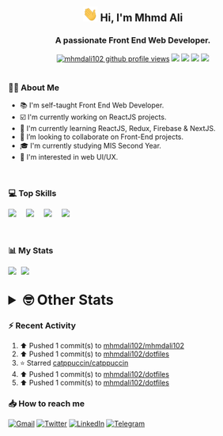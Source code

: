 <h2 align="center"><img src="./Hi.gif" width="30px" height="30px"> Hi, I'm Mhmd Ali</h2>

<h3 align="center">A passionate Front End Web Developer.</h3>

<div align="center">
  <a href="#"><img src="https://komarev.com/ghpvc/?username=mhmdali102&style=for-the-badge&logo=" alt="mhmdali102 github profile views" /></a>
  <a href="https://www.linux.org"><img src="https://img.shields.io/badge/OS-Linux-e06c75?style=for-the-badge&logo=linux" /></a>
	<a href="https://archlinux.org"><img src="https://img.shields.io/badge/DISTRO-Arch-56b6c2?style=for-the-badge&logo=arch-linux" /></a>
	<a href="https://dwm.suckless.org"><img src="https://img.shields.io/badge/WM-DWM-005577?style=for-the-badge&logo=dwm" /></a>
	<a href="https://neovim.io"><img src="https://img.shields.io/badge/IDE-Neovim-98c379?style=for-the-badge&logo=neovim" /></a>
</div>

<br>

### :man_technologist: About Me

- :books: I'm self-taught Front End Web Developer.
- :ballot_box_with_check: I'm currently working on ReactJS projects.
- :dart: I'm currently learning ReactJS, Redux, Firebase & NextJS.
- :eyes: I’m looking to collaborate on Front-End projects.
- :mortar_board: I'm currently studying MIS Second Year.
- :art: I'm interested in web UI/UX.

<br>

### :computer: Top Skills

<div style="display:flex;">
<img width ='36px' src ='https://raw.githubusercontent.com/rahulbanerjee26/githubAboutMeGenerator/main/icons/html.svg' />
<img width ='36px' src ='https://raw.githubusercontent.com/rahulbanerjee26/githubAboutMeGenerator/main/icons/css.svg' />
<img width ='36px' src ='https://raw.githubusercontent.com/rahulbanerjee26/githubAboutMeGenerator/main/icons/javascript.svg' />
<img width ='36px' src ='https://raw.githubusercontent.com/rahulbanerjee26/githubAboutMeGenerator/main/icons/reactjs.svg' />
</div>

<br>
<br>

### :bar_chart: My Stats

<img src="https://github-readme-stats.vercel.app/api?username=mhmdali102&show_icons=true&locale=en" width="49%" /><span style="display:inline-block;width:2%"></span><img src="https://github-readme-streak-stats.herokuapp.com/?user=mhmdali102&" width="49%" />

<br>

<details>
<summary style="font-size: 1.75rem; font-weight: bold;"><strong style="font-size: 1.75rem; font-weight: bold;"> 🤓 Other Stats </strong></summary>
<br>

<!--START_SECTION:waka-->
![Lines of code](https://img.shields.io/badge/From%20Hello%20World%20I%27ve%20Written-240%20Thousand%20lines%20of%20code-blue)

**🐱 My GitHub Data** 

> 🏆 634 Contributions in the Year 2022
 > 
> 📦 331.2 kB Used in GitHub's Storage 
 > 
> 💼 Opted to Hire
 > 
> 📜 18 Public Repositories 
 > 
> 🔑 6 Private Repositories  
 > 
**I'm a Night 🦉** 

```text
🌞 Morning    81 commits     ██░░░░░░░░░░░░░░░░░░░░░░░   9.71% 
🌆 Daytime    185 commits    █████░░░░░░░░░░░░░░░░░░░░   22.18% 
🌃 Evening    358 commits    ██████████░░░░░░░░░░░░░░░   42.93% 
🌙 Night      210 commits    ██████░░░░░░░░░░░░░░░░░░░   25.18%

```
📅 **I'm Most Productive on Monday** 

```text
Monday       163 commits    █████░░░░░░░░░░░░░░░░░░░░   19.54% 
Tuesday      102 commits    ███░░░░░░░░░░░░░░░░░░░░░░   12.23% 
Wednesday    111 commits    ███░░░░░░░░░░░░░░░░░░░░░░   13.31% 
Thursday     91 commits     ██░░░░░░░░░░░░░░░░░░░░░░░   10.91% 
Friday       88 commits     ██░░░░░░░░░░░░░░░░░░░░░░░   10.55% 
Saturday     127 commits    ███░░░░░░░░░░░░░░░░░░░░░░   15.23% 
Sunday       152 commits    ████░░░░░░░░░░░░░░░░░░░░░   18.23%

```


📊 **This Week I Spent My Time On** 

```text
⌚︎ Time Zone: Asia/Beirut

💬 Programming Languages: 
TypeScript               9 hrs 25 mins       ██████████░░░░░░░░░░░░░░░   41.4% 
Lua                      3 hrs 36 mins       ████░░░░░░░░░░░░░░░░░░░░░   15.85% 
JavaScript               2 hrs 37 mins       ███░░░░░░░░░░░░░░░░░░░░░░   11.5% 
Other                    1 hr 14 mins        █░░░░░░░░░░░░░░░░░░░░░░░░   5.46% 
CSS                      1 hr 10 mins        █░░░░░░░░░░░░░░░░░░░░░░░░   5.13%

🔥 Editors: 
Neovim                   22 hrs 45 mins      █████████████████████████   100.0%

🐱‍💻 Projects: 
NextJS                   9 hrs 42 mins       ██████████░░░░░░░░░░░░░░░   42.68% 
mhmdali102               6 hrs 58 mins       ███████░░░░░░░░░░░░░░░░░░   30.66% 
dwm                      1 hr 22 mins        █░░░░░░░░░░░░░░░░░░░░░░░░   6.01% 
canadiansouq.com         59 mins             █░░░░░░░░░░░░░░░░░░░░░░░░   4.33% 
start-page               52 mins             █░░░░░░░░░░░░░░░░░░░░░░░░   3.82%

💻 Operating System: 
Linux                    22 hrs 45 mins      █████████████████████████   100.0%

```

**I Mostly Code in JavaScript** 

```text
JavaScript               12 repos            ██████████████░░░░░░░░░░░   57.14% 
Python                   3 repos             ███░░░░░░░░░░░░░░░░░░░░░░   14.29% 
HTML                     1 repo              █░░░░░░░░░░░░░░░░░░░░░░░░   4.76% 
PHP                      1 repo              █░░░░░░░░░░░░░░░░░░░░░░░░   4.76% 
CSS                      1 repo              █░░░░░░░░░░░░░░░░░░░░░░░░   4.76%

```



 Last Updated on 22/08/2022 18:49:48 UTC
<!--END_SECTION:waka-->

</details>

### :zap: Recent Activity

<!--RECENT_ACTIVITY:start-->
1. ⬆️ Pushed 1 commit(s) to [mhmdali102/mhmdali102](https://github.com/mhmdali102/mhmdali102)
2. ⬆️ Pushed 1 commit(s) to [mhmdali102/dotfiles](https://github.com/mhmdali102/dotfiles)
3. ⭐ Starred [catppuccin/catppuccin](https://github.com/catppuccin/catppuccin)
4. ⬆️ Pushed 1 commit(s) to [mhmdali102/dotfiles](https://github.com/mhmdali102/dotfiles)
5. ⬆️ Pushed 1 commit(s) to [mhmdali102/dotfiles](https://github.com/mhmdali102/dotfiles)
<!--RECENT_ACTIVITY:end-->

### :inbox_tray: How to reach me

[![Gmail](https://img.shields.io/badge/Gmail-D14836?style=for-the-badge&logo=gmail&logoColor=white)](mailto:mhmdalihsen102@gmail.com)
[![Twitter](https://img.shields.io/badge/Twitter-1DA1F2?style=for-the-badge&logo=twitter&logoColor=white)](https://twitter.com/MhmdAliHsen)
[![LinkedIn](https://img.shields.io/badge/LinkedIn-0077B5?style=for-the-badge&logo=linkedin&logoColor=white)](https://www.linkedin.com/in/mhmd-ali-hsen-66b0671b7/)
[![Telegram](https://img.shields.io/badge/Telegram-2CA5E0?style=for-the-badge&logo=telegram&logoColor=white&bgColor=black)](https://t.me/mhmdalihsen)

